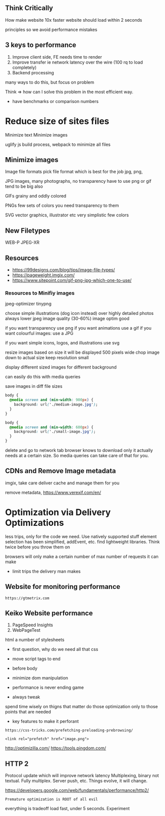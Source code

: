 ## Think Critically

How make website 10x faster
website should load within 2 seconds

principles so we avoid performance mistakes

## 3 keys to performance

1. Improve client side, FE needs time to render
2. Improve transfer ie network latency over the wire (100 rq to load completely)
3. Backend processing

many ways to do this, but focus on problem

Think => how can I solve this problem in the most efficient way.
  - have benchmarks or comparison numbers

# Reduce size of sites files
Minimize text
Minimize images

uglify js
build process, webpack to minimize all files

## Minimize images
Image file formats
pick file format which is best for the job
  jpg, png, 

JPG
  images, many photographs, no transparency
  have to use png or gif
  tend to be big also

GIFs
  grainy and oddly colored

PNGs
  few sets of colors you need
  transparency to them

SVG
  vector graphics, illustrator etc
  very simplistic few colors

## New Filetypes
WEB-P
JPEG-XR

## Resources
- https://99designs.com/blog/tips/image-file-types/
- https://pageweight.imgix.com/
- https://www.sitepoint.com/gif-png-jpg-which-one-to-use/

### Resources to Minifiy images
jpeg-optimizer
tinypng

choose simple illustrations (dog icon instead) over highly detailed photos
always lower jpeg image quality (30-60%)
image optim good

if you want transparency use png
if you want animations use a gif
if you want colourful images: use a JPG

if you want simple icons, logos, and illustrations use svg

resize images based on size it will be displayed
  500 pixels wide
  chop image down to actual size
  keep resolution small

display different sized images for different background

can easily do this with media queries

save images in diff file sizes

```css
body {
  @media screen and (min-width: 900px) {
    background: url('./medium-image.jpg');
  }
}

body {
  @media screen and (min-width: 600px) {
    background: url('./small-image.jpg');
  }
}
```

delete and go to network tab
browser knows to download only it actually needs at a certain size.
So media queries can take care of that for you.

## CDNs and Remove Image metadata
imgix, take care deliver cache and manage them for you

remove metadata, https://www.verexif.com/en/


# Optimization via Delivery Optimizations

less trips, only for the code we need.
Use natively supported stuff
element selection has been simplified, addEvent, etc. find lightweight libraries. Think twice before you throw them on

browsers will only make a certain number of max number of requests it can make
  - limit trips the delivery man makes


## Website for monitoring performance
`https://gtmetrix.com`


## Keiko Website performance
1. PageSpeed Insights
2. WebPageTest

html
a number of stylesheets
- first question, why do we need all that css

- move script tags to end
- before body
- minimize dom manipulation
- performance is never ending game
- always tweak

spend time wisely on thigns that matter
do those optimization only to those points that are needed
- key features to make it perforant

`https://css-tricks.com/prefetching-preloading-prebrowsing/`

`<link rel="prefetch" href="image.png">`

http://optimizilla.com/
https://tools.pingdom.com/

## HTTP 2
Protocol update which will improve network latency
Multiplexing, binary not textual. Fully multiplex. Server push, etc. Things evolve, it will change.

https://developers.google.com/web/fundamentals/performance/http2/

`Premature optimization is ROOT of all evil`

everything is tradeoff
load fast, under 5 seconds. Experiment




